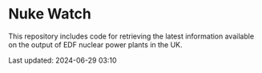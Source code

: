 # Nuke Watch

This repository includes code for retrieving the latest information available on the output of EDF nuclear power plants in the UK.

Last updated: 2024-06-29 03:10